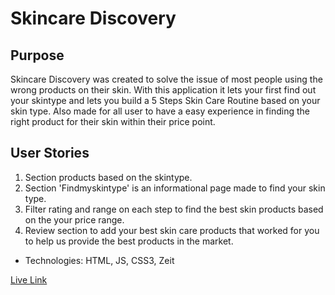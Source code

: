 # Skincare Discovery

## Purpose

Skincare Discovery was created to solve the issue of most people using the wrong products on their skin. 
With this application it lets your first find out your skintype and lets you build a 5 Steps Skin Care Routine based on your skin type. Also made for all user to have a easy experience in finding the right product for their skin within their price point. 

## User Stories

1. Section products based on the skintype.
2. Section 'Findmyskintype' is an informational page made to find your skin type.
3. Filter rating and range on each step to find the best skin products based on the your price range. 
4. Review section to add your best skin care products that worked for you to help us provide the best products in the market.


- Technologies:
  HTML, JS, CSS3, Zeit

[Live Link](hhtps://google.com/)



